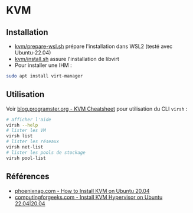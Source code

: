 # KVM

## Installation

* [kvm/prepare-wsl.sh](prepare-wsl.sh) prépare l'installation dans WSL2 (testé avec Ubuntu-22.04)
* [kvm/install.sh](install.sh) assure l'installation de libvirt
* Pour installer une IHM :

```bash
sudo apt install virt-manager
```

## Utilisation

Voir [blog.programster.org - KVM Cheatsheet](https://blog.programster.org/kvm-cheatsheet) pour utilisation du CLI `virsh` :

```bash
# afficher l'aide
virsh --help
# lister les VM
virsh list
# lister les réseaux
virsh net-list
# lister les pools de stockage
virsh pool-list
```

## Références

* [phoenixnap.com - How to Install KVM on Ubuntu 20.04](https://phoenixnap.com/kb/ubuntu-install-kvm)
* [computingforgeeks.com - Install KVM Hypervisor on Ubuntu 22.04|20.04](https://computingforgeeks.com/install-kvm-hypervisor-on-ubuntu-linux/)

